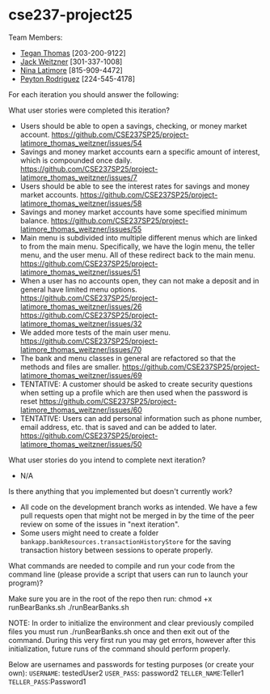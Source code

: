# cse237-project25

Team Members:

* [Tegan Thomas](https://github.com/thomas-03) [203-200-9122]
* [Jack Weitzner](https://github.com/JackWeitzner) [301-337-1008]
* [Nina Latimore](https://github.com/nnltmr) [815-909-4472]
* [Peyton Rodriguez](https://github.com/PeytonRod) [224-545-4178]

For each iteration you should answer the following:

What user stories were completed this iteration?
* Users should be able to open a savings, checking, or money market account. https://github.com/CSE237SP25/project-latimore_thomas_weitzner/issues/54
* Savings and money market accounts earn a specific amount of interest, which is compounded once daily. https://github.com/CSE237SP25/project-latimore_thomas_weitzner/issues/7
* Users should be able to see the interest rates for savings and money market accounts. https://github.com/CSE237SP25/project-latimore_thomas_weitzner/issues/58
* Savings and money market accounts have some specified minimum balance. https://github.com/CSE237SP25/project-latimore_thomas_weitzner/issues/55
* Main menu is subdivided into multiple different menus which are linked to from the main menu. Specifically, we have the login menu, the teller menu, and the user menu. All of these redirect back to the main menu. https://github.com/CSE237SP25/project-latimore_thomas_weitzner/issues/51
* When a user has no accounts open, they can not make a deposit and in general have limited menu options. https://github.com/CSE237SP25/project-latimore_thomas_weitzner/issues/26 https://github.com/CSE237SP25/project-latimore_thomas_weitzner/issues/32
* We added more tests of the main user menu. https://github.com/CSE237SP25/project-latimore_thomas_weitzner/issues/70
* The bank and menu classes in general are refactored so that the methods and files are smaller. https://github.com/CSE237SP25/project-latimore_thomas_weitzner/issues/69
* TENTATIVE: A customer should be asked to create security questions when setting up a profile which are then used when the password is reset https://github.com/CSE237SP25/project-latimore_thomas_weitzner/issues/60
* TENTATIVE: Users can add personal information such as phone number, email address, etc. that is saved and can be added to later. https://github.com/CSE237SP25/project-latimore_thomas_weitzner/issues/50



What user stories do you intend to complete next iteration?
* N/A

  

Is there anything that you implemented but doesn't currently work?
* All code on the development branch works as intended. We have a few pull requests open that might not be merged in by the time of the peer review on some of the issues in "next iteration".
* Some users might need to create a folder `bankapp.bankResources.transactionHistoryStore` for the saving transaction history between sessions to operate properly.

What commands are needed to compile and run your code from the command line (please provide a script that users can run to launch your program)?

Make sure you are in the root of the repo then run:
chmod +x runBearBanks.sh
./runBearBanks.sh


NOTE: In order to initialize the environment and clear previously compiled files you must run ./runBearBanks.sh once and then exit out of the command. During this very first run you may get errors, however after this initialization, future runs of the command should perform properly.

Below are usernames and passwords for testing purposes (or create your own):
`USERNAME`: testedUser2
`USER_PASS`: password2
`TELLER_NAME`:Teller1
`TELLER_PASS`:Password1
